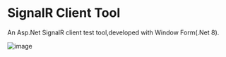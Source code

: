 # SignalR Client Tool
An Asp.Net SignalR client test tool,developed with Window Form(.Net 8).

![image](https://github.com/user-attachments/assets/3ad509c2-8337-4c0e-b5a5-6e651173252d)


